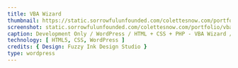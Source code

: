 ```yaml
---
title: VBA Wizard
thumbnail: https://static.sorrowfulunfounded.com/colettesnow.com/portfolio/vbawizard/VBAWizard_thumb.png
screenshot: static.sorrowfulunfounded.com/colettesnow.com/portfolio/vbawizard/VBAWizard.png
caption: Development Only / WordPress / HTML + CSS + PHP - VBA Wizard / Design by Fuzzy Ink Creative
technology: [ HTML5, CSS, WordPress ]
credits: { Design: Fuzzy Ink Design Studio }
type: wordpress
---
```

